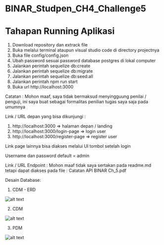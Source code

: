 # BINAR_Studpen_CH4_Challenge5

# Tahapan Running Aplikasi
1. Download repository dan extrack file
2. Buka melalui terminal ataupun visual studio code di directory projectnya
3. Buka file config/config.json
4. Ubah password sesuai password database postgres di lokal computer
5. Jalankan perintah sequelize db:create
6. Jalankan perintah sequelize db:migrate
7. Jalankan perintah sequelize db:seed:all
8. Jalankan perintah npm run start
9. Buka url http://localhost:3000

Catatan : Mohon maaf, saya tidak bermaksud menyingguung penilai / penguji, ini saya buat sebagai formalitas penilian tugas saya saja pada umumnya

Link / URL depan yang bisa dikunjungi :
1. http://localhost:3000 => halaman depan / landing
2. http://localhost:3000/login-page => login user
3. http://localhost:3000/register-page => register user

Link page lainnya bisa diakses melalui UI tombol setelah login

Username dan password default = admin

Link / URL Endpoint :
Mohon maaf tidak saya sertakan pada readme.md tetapi dapat diakses pada file : Catatan API BINAR Ch_5.pdf

Desain Database:
1. CDM - ERD

![alt text](https://github.com/SyaifudinRamadhan/BINAR_Studpen_CH4_Challenge5/blob/main/Screenshot%202022-10-08%20212819.png)

2. CDM

![alt text](https://github.com/SyaifudinRamadhan/BINAR_Studpen_CH4_Challenge5/blob/main/Screenshot%202022-10-08%20212753.png)

3. PDM

![alt text](https://github.com/SyaifudinRamadhan/BINAR_Studpen_CH4_Challenge5/blob/main/Screenshot%202022-10-08%20212732.png)
   
          
